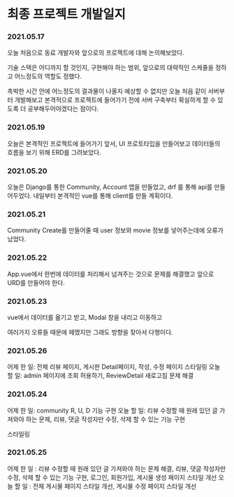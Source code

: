 # 최종 프로젝트 개발일지

### 2021.05.17

오늘 처음으로 동료 개발자와 앞으로의 프로젝트에 대해 논의해보았다.

기술 스택은 어디까지 할 것인지, 구현해야 하는 범위, 앞으로의 대략적인 스케줄을 정하고 어느정도의 역할도 정했다.

촉박한 시간 안에 어느정도의 결과물이 나올지 예상할 수 없지만 오늘 처음 같이 서버부터 개발해보고 본격적으로 프로젝트에 들어가기 전에 서버 구축부터 확실하게 할 수 있도록 더 공부해두어야겠다는 점이다.


### 2021.05.19

오늘은 본격적인 프로젝트에 들어가기 앞서, UI 프로토타입을 만들어보고 데이터들의 흐름을 보기 위해 ERD를 그려보았다.

### 2021.05.20

오늘은 Django를 통한 Community, Account 앱을 만들었고, drf 를 통해 api를 만들어두었다. 내일부터 본격적인 vue를 통해 client를 만들 계획이다.

### 2021.05.21

Community Create를 만들어줄 때 user 정보와 movie 정보를 넣어주는데에 오류가 났었다.

### 2021.05.22

App.vue에서 한번에 데이터를 처리해서 넘겨주는 것으로 문제를 해결했고 앞으로 URD를 만들어야 한다.

### 2021.05.23

vue에서 데이터를 옮기고 받고, Modal 창을 내리고 이동하고

여러가지 오류들 때문에 헤맸지만 그래도 방향을 찾아서 다행이다.

### 2021.05.26

어제 한 일: 전체 리뷰 페이지, 게시판 Detail페이지, 작성, 수정 페이지 스타일링
오늘 할 일: admin 페이지에 조회 허용하기, ReviewDetail 새로고침 문제 해결


### 2021.05.24

어제 한 일: community R, U, D 기능 구현
오늘 할 일: 리뷰 수정할 때 원래 있던 글 가져와야 하는 문제, 리뷰, 댓글 작성자만 수정, 삭제 할 수 있는 기능 구현

스타일링 


### 2021.05.25

어제 한 일 : 리뷰 수정할 때 원래 있던 글 가져와야 하는 문제 해결, 리뷰, 댓글 작성자만 수정, 삭제 할 수 있는 기능 구현, 로그인, 회원가입, 게시물 생성 페이지 스타일 개선
오늘 할 일 : 전체 게시물 페이지 스타일 개선, 게시물 수정 페이지 스타일 개선
